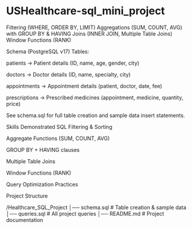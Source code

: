 # USHealthcare-sql_mini_project
Filtering (WHERE, ORDER BY, LIMIT)  Aggregations (SUM, COUNT, AVG) with GROUP BY &amp; HAVING  Joins (INNER JOIN, Multiple Table Joins)  Window Functions (RANK)

Schema (PostgreSQL v17)
Tables:

patients → Patient details (ID, name, age, gender, city)

doctors → Doctor details (ID, name, specialty, city)

appointments → Appointment details (patient, doctor, date, fee)

prescriptions → Prescribed medicines (appointment, medicine, quantity, price)

See schema.sql for full table creation and sample data insert statements.

Skills Demonstrated
SQL Filtering & Sorting

Aggregate Functions (SUM, COUNT, AVG)

GROUP BY + HAVING clauses

Multiple Table Joins

Window Functions (RANK)

Query Optimization Practices


Project Structure

/Healthcare_SQL_Project
│── schema.sql           # Table creation & sample data
│── queries.sql          # All project queries
│── README.md            # Project documentation

